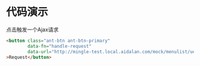 # 代码演示点击触发一个Ajax请求```html<button class="ant-btn ant-btn-primary"        data-fn="handle-request"        data-url="http://mingle-test.local.aidalan.com/mock/menulist/uesr-menu.json">Request</button>```